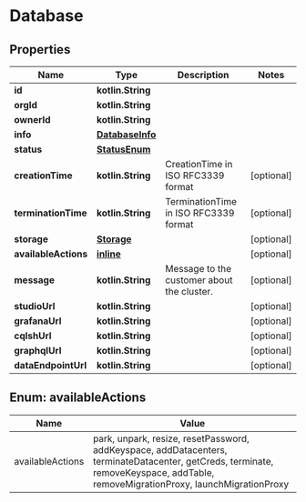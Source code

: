 
# Database

## Properties
Name | Type | Description | Notes
------------ | ------------- | ------------- | -------------
**id** | **kotlin.String** |  | 
**orgId** | **kotlin.String** |  | 
**ownerId** | **kotlin.String** |  | 
**info** | [**DatabaseInfo**](DatabaseInfo.md) |  | 
**status** | [**StatusEnum**](StatusEnum.md) |  | 
**creationTime** | **kotlin.String** | CreationTime in ISO RFC3339 format |  [optional]
**terminationTime** | **kotlin.String** | TerminationTime in ISO RFC3339 format |  [optional]
**storage** | [**Storage**](Storage.md) |  |  [optional]
**availableActions** | [**inline**](#kotlin.collections.List&lt;AvailableActionsEnum&gt;) |  |  [optional]
**message** | **kotlin.String** | Message to the customer about the cluster. |  [optional]
**studioUrl** | **kotlin.String** |  |  [optional]
**grafanaUrl** | **kotlin.String** |  |  [optional]
**cqlshUrl** | **kotlin.String** |  |  [optional]
**graphqlUrl** | **kotlin.String** |  |  [optional]
**dataEndpointUrl** | **kotlin.String** |  |  [optional]


<a name="kotlin.collections.List<AvailableActionsEnum>"></a>
## Enum: availableActions
Name | Value
---- | -----
availableActions | park, unpark, resize, resetPassword, addKeyspace, addDatacenters, terminateDatacenter, getCreds, terminate, removeKeyspace, addTable, removeMigrationProxy, launchMigrationProxy



